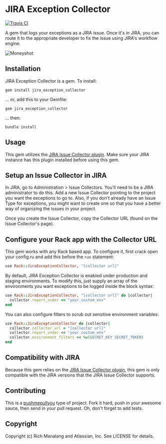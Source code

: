 # JIRA Exception Collector

[![Travis CI](https://secure.travis-ci.org/manalang/jira_exception_collector.png?branch=master)](http://travis-ci.org/manalang/jira_exception_collector)

A gem that logs your exceptions as a JIRA issue. Once it's in JIRA, you can route it to
the appropriate developer to fix the issue using JIRA's workflow engine.

![Moneyshot](https://img.skitch.com/20111130-b3f5rj9q95wh9txjrygyeaexn4.png)

## Installation

JIRA Exception Collector is a gem. To install:

    gem install jira_exception_collector

... or, add this to your Gemfile:

    gem jira_exception_collector

... then:

    bundle install


## Usage

This gem utilizes the [JIRA Issue Collector plugin](https://plugins.atlassian.com/583856).
Make sure your JIRA instance has this plugin installed before using this gem.

## Setup an Issue Collector in JIRA

In JIRA, go to Administration > Issue Collectors. You'll need to be a JIRA administrator
to do this. Add a new Issue Collector pointing to the project you want the exceptions to
go to. Also, if you don't already have an Issue Type for exceptions, you might want to
create one so that you have a better way of organizing the issues in your project.

Once you create the Issue Collector, copy the Collector URL (found on the Issue Collector's
page).

## Configure your Rack app with the Collector URL

This gem works with any Rack based app. To configure it, first crack open your config.ru
and add this before the `run` statement:

````ruby
use Rack::JiraExceptionCollector, "[collector url]"
````

By default, JIRA Exception Collector is enabled under production and staging environments.
To modify this, just supply an array of the environments you want exceptions to be logged
inside the block syntax:

````ruby
use Rack::JiraExceptionCollector, "[collector url]" do |collector|
  collector.report_under << "your_custom_env"
end
````

You can also configure filters to scrub out sensitive environment variables:

````ruby
use Rack::JiraExceptionCollector do |collector|
  collector.collector_url = "[collector url]"
  collector.report_under << "your_custom_env"
  collector.environment_filters << %w(SECRET_KEY SECRET_TOKEN)
end
````

## Compatibility with JIRA

Because this gem relies on the [JIRA Issue Collector plugin](https://plugins.atlassian.com/583856),
this gem is only compatible with the JIRA versions that the JIRA Issue Collector supports.

## Contributing

This is a [pushmepullyou](http://amysuenathan.com/wp-content/uploads/2009/03/pushmepullyou.jpg) 
type of project. Fork it hard, push in your awesome sauce, then send in your pull request. Oh, 
don't forget to add tests.

## Copyright

Copyright (c) Rich Manalang and Atlassian, Inc. See LICENSE for details.
